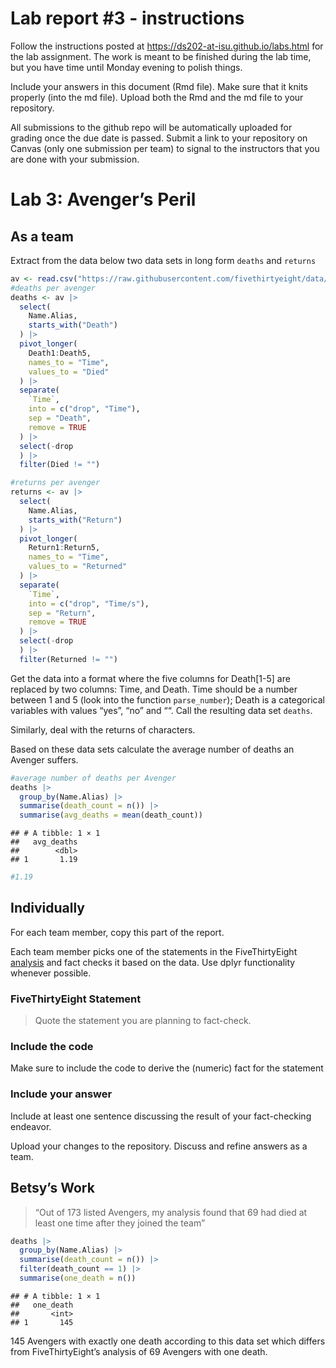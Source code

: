
<!-- README.md is generated from README.Rmd. Please edit the README.Rmd file -->

# Lab report \#3 - instructions

Follow the instructions posted at
<https://ds202-at-isu.github.io/labs.html> for the lab assignment. The
work is meant to be finished during the lab time, but you have time
until Monday evening to polish things.

Include your answers in this document (Rmd file). Make sure that it
knits properly (into the md file). Upload both the Rmd and the md file
to your repository.

All submissions to the github repo will be automatically uploaded for
grading once the due date is passed. Submit a link to your repository on
Canvas (only one submission per team) to signal to the instructors that
you are done with your submission.

# Lab 3: Avenger’s Peril

## As a team

Extract from the data below two data sets in long form `deaths` and
`returns`

``` r
av <- read.csv("https://raw.githubusercontent.com/fivethirtyeight/data/master/avengers/avengers.csv", stringsAsFactors = FALSE)
#deaths per avenger
deaths <- av |> 
  select(
    Name.Alias,
    starts_with("Death")
  ) |> 
  pivot_longer(
    Death1:Death5,
    names_to = "Time",
    values_to = "Died"
  ) |>
  separate(
    `Time`,
    into = c("drop", "Time"),
    sep = "Death",
    remove = TRUE
  ) |> 
  select(-drop
  ) |> 
  filter(Died != "")

#returns per avenger
returns <- av |>
  select(
    Name.Alias,
    starts_with("Return")
  ) |> 
  pivot_longer(
    Return1:Return5,
    names_to = "Time",
    values_to = "Returned"
  ) |>
  separate(
    `Time`,
    into = c("drop", "Time/s"),
    sep = "Return",
    remove = TRUE
  ) |> 
  select(-drop
  ) |> 
  filter(Returned != "")
```

Get the data into a format where the five columns for Death\[1-5\] are
replaced by two columns: Time, and Death. Time should be a number
between 1 and 5 (look into the function `parse_number`); Death is a
categorical variables with values “yes”, “no” and ““. Call the resulting
data set `deaths`.

Similarly, deal with the returns of characters.

Based on these data sets calculate the average number of deaths an
Avenger suffers.

``` r
#average number of deaths per Avenger
deaths |> 
  group_by(Name.Alias) |>
  summarise(death_count = n()) |>
  summarise(avg_deaths = mean(death_count))
```

    ## # A tibble: 1 × 1
    ##   avg_deaths
    ##        <dbl>
    ## 1       1.19

``` r
#1.19 
```

## Individually

For each team member, copy this part of the report.

Each team member picks one of the statements in the FiveThirtyEight
[analysis](https://fivethirtyeight.com/features/avengers-death-comics-age-of-ultron/)
and fact checks it based on the data. Use dplyr functionality whenever
possible.

### FiveThirtyEight Statement

> Quote the statement you are planning to fact-check.

### Include the code

Make sure to include the code to derive the (numeric) fact for the
statement

### Include your answer

Include at least one sentence discussing the result of your
fact-checking endeavor.

Upload your changes to the repository. Discuss and refine answers as a
team.

## Betsy’s Work

> “Out of 173 listed Avengers, my analysis found that 69 had died at
> least one time after they joined the team”

``` r
deaths |> 
  group_by(Name.Alias) |>
  summarise(death_count = n()) |>
  filter(death_count == 1) |> 
  summarise(one_death = n())
```

    ## # A tibble: 1 × 1
    ##   one_death
    ##       <int>
    ## 1       145

145 Avengers with exactly one death according to this data set which
differs from FiveThirtyEight’s analysis of 69 Avengers with one death.
